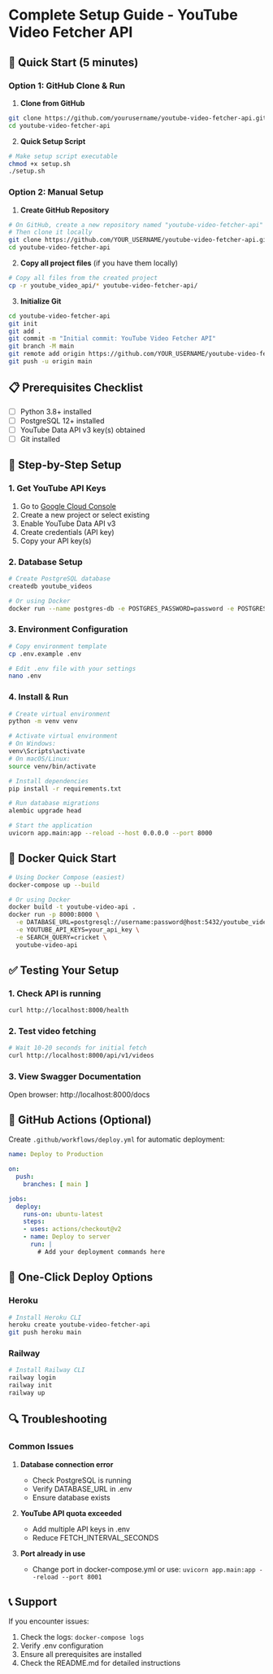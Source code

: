 # Complete Setup Guide - YouTube Video Fetcher API

## 🚀 Quick Start (5 minutes)

### Option 1: GitHub Clone & Run

1. **Clone from GitHub**
```bash
git clone https://github.com/yourusername/youtube-video-fetcher-api.git
cd youtube-video-fetcher-api
```

2. **Quick Setup Script**
```bash
# Make setup script executable
chmod +x setup.sh
./setup.sh
```

### Option 2: Manual Setup

1. **Create GitHub Repository**
```bash
# On GitHub, create a new repository named "youtube-video-fetcher-api"
# Then clone it locally
git clone https://github.com/YOUR_USERNAME/youtube-video-fetcher-api.git
cd youtube-video-fetcher-api
```

2. **Copy all project files** (if you have them locally)
```bash
# Copy all files from the created project
cp -r youtube_video_api/* youtube-video-fetcher-api/
```

3. **Initialize Git**
```bash
cd youtube-video-fetcher-api
git init
git add .
git commit -m "Initial commit: YouTube Video Fetcher API"
git branch -M main
git remote add origin https://github.com/YOUR_USERNAME/youtube-video-fetcher-api.git
git push -u origin main
```

## 📋 Prerequisites Checklist

- [ ] Python 3.8+ installed
- [ ] PostgreSQL 12+ installed
- [ ] YouTube Data API v3 key(s) obtained
- [ ] Git installed

## 🔧 Step-by-Step Setup

### 1. Get YouTube API Keys
1. Go to [Google Cloud Console](https://console.cloud.google.com/)
2. Create a new project or select existing
3. Enable YouTube Data API v3
4. Create credentials (API key)
5. Copy your API key(s)

### 2. Database Setup
```bash
# Create PostgreSQL database
createdb youtube_videos

# Or using Docker
docker run --name postgres-db -e POSTGRES_PASSWORD=password -e POSTGRES_DB=youtube_videos -p 5432:5432 -d postgres:13
```

### 3. Environment Configuration
```bash
# Copy environment template
cp .env.example .env

# Edit .env file with your settings
nano .env
```

### 4. Install & Run
```bash
# Create virtual environment
python -m venv venv

# Activate virtual environment
# On Windows:
venv\Scripts\activate
# On macOS/Linux:
source venv/bin/activate

# Install dependencies
pip install -r requirements.txt

# Run database migrations
alembic upgrade head

# Start the application
uvicorn app.main:app --reload --host 0.0.0.0 --port 8000
```

## 🐳 Docker Quick Start

```bash
# Using Docker Compose (easiest)
docker-compose up --build

# Or using Docker
docker build -t youtube-video-api .
docker run -p 8000:8000 \
  -e DATABASE_URL=postgresql://username:password@host:5432/youtube_videos \
  -e YOUTUBE_API_KEYS=your_api_key \
  -e SEARCH_QUERY=cricket \
  youtube-video-api
```

## ✅ Testing Your Setup

### 1. Check API is running
```bash
curl http://localhost:8000/health
```

### 2. Test video fetching
```bash
# Wait 10-20 seconds for initial fetch
curl http://localhost:8000/api/v1/videos
```

### 3. View Swagger Documentation
Open browser: http://localhost:8000/docs

## 🔄 GitHub Actions (Optional)

Create `.github/workflows/deploy.yml` for automatic deployment:

```yaml
name: Deploy to Production

on:
  push:
    branches: [ main ]

jobs:
  deploy:
    runs-on: ubuntu-latest
    steps:
    - uses: actions/checkout@v2
    - name: Deploy to server
      run: |
        # Add your deployment commands here
```

## 📱 One-Click Deploy Options

### Heroku
```bash
# Install Heroku CLI
heroku create youtube-video-fetcher-api
git push heroku main
```

### Railway
```bash
# Install Railway CLI
railway login
railway init
railway up
```

## 🔍 Troubleshooting

### Common Issues

1. **Database connection error**
   - Check PostgreSQL is running
   - Verify DATABASE_URL in .env
   - Ensure database exists

2. **YouTube API quota exceeded**
   - Add multiple API keys in .env
   - Reduce FETCH_INTERVAL_SECONDS

3. **Port already in use**
   - Change port in docker-compose.yml or use: `uvicorn app.main:app --reload --port 8001`

## 📞 Support

If you encounter issues:
1. Check the logs: `docker-compose logs`
2. Verify .env configuration
3. Ensure all prerequisites are installed
4. Check the README.md for detailed instructions
